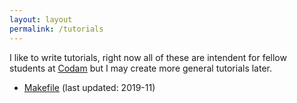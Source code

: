 ```yaml
---
layout: layout
permalink: /tutorials
---
```

I like to write tutorials, right now all of these are intendent for fellow
students at [Codam](https://www.codam.nl/) but I may create more general
tutorials later.

 - [Makefile](https://man.sr.ht/~nloomans/makefile/)
   (last updated: 2019-11)
